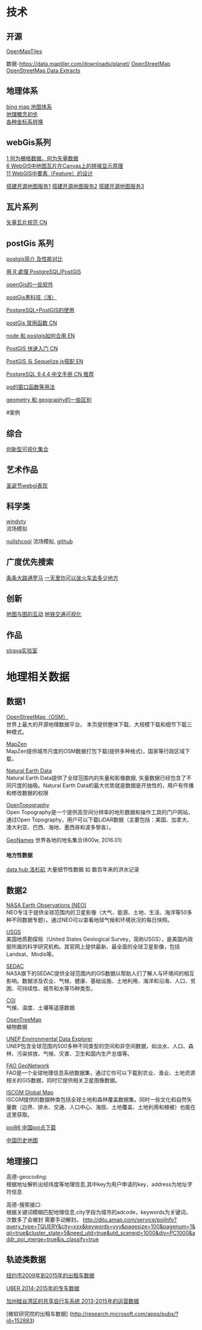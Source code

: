 # 技术

## 开源
[OpenMapTiles](https://github.com/openmaptiles)

数据-https://data.maptiler.com/downloads/planet/
[OpenStreetMap](https://www.openstreetmap.org/)
[OpenStreetMap Data Extracts](https://download.geofabrik.de/)
## 地理体系
[bing map 地图体系](https://msdn.microsoft.com/en-us/library/bb259689.aspx)<br>
[地理概念初步](http://www.cnblogs.com/beniao/archive/2010/04/18/1714544.html)<br>
[各种坐标系转换](http://www.thinkgis.cn/topic/560370f200b823b7114ea635)<br>

## webGis系列 
[1 何为栅格数据，何为矢量数据](http://www.thinkgis.cn/topic/541a981ada8db186fd209c01)<br>
[6 WebGIS中地图瓦片在Canvas上的拼接显示原理](http://www.thinkgis.cn/topic/541a90d2da8db186fd1de575)<br>
[11 WebGIS中要素（Feature）的设计](http://www.thinkgis.cn/topic/541a9cdeda8db186fd226303)<br>

[搭建开源地图服务1](http://wangwei.info/osmgis-planet-data-import/)
[搭建开源地图服务2](http://wangwei.info/how-install-tilemill-in-osmgis/)
[搭建开源地图服务3](http://wangwei.info/osmgis-openlayers-test/)


## 瓦片系列
[矢量瓦片规范 CN](https://github.com/jingsam/vector-tile-spec/blob/master/2.1/README_zh.md)
## postGis 系列
[postgis简介 及性能对比](http://mysql.taobao.org/monthly/2015/07/04/) <br>

[用 R 處理 PostgreSQL/PostGIS ](http://mutolisp.logdown.com/posts/206944-treatment-with-r-postgresql-postgis-data)<br>

[openGis的一些软件](https://groups.google.com/forum/?hl=es-419#!topic/gisforums/LhEeCYAnLoo)

[postGis黑科技（浅）](https://yq.aliyun.com/articles/2727)

[PostgreSQL+PostGIS的使用](http://blog.chenapp.com/archives/332)

[postGis 常用函数 CN](http://xml.iteye.com/blog/1525730)

[node 和 postgis如何合用 EN](http://blog.geomusings.com/2014/02/18/a-little-deeper-with-node-and-postgis/)

[PostGIS 快速入门 CN](http://live.osgeo.org/zh/quickstart/postgis_quickstart.html)

[PostGIS 与 Sequelize.js搭配 EN](https://manuel-rauber.com/2016/01/08/using-geo-based-data-with-sequelizejs-utilizing-postgresql-and-ms-sql-server-in-node-js/)

[PostgreSQL 9.4.4 中文手册 CN 推荐](http://www.postgres.cn/docs/9.4/index.html)

[pg的窗口函数等用法](http://blog.csdn.net/ai6740165/article/details/38038259)

[geometry 和 geography的一些区别](https://github.com/Universefei/memo/blob/master/gis/PostGIS-04.md)





#案例

## 综合
[创新型可视化集合](http://conceptviz.github.io/#/e30=)

## 艺术作品
[圣诞节webgl表现](http://christmasexperiments.com/)<br>


## 科学类
[windyty](https://www.windyty.com/)<br>
流场模拟

[nullshcool](http://earth.nullschool.net/)
流场模拟, [github](https://github.com/cambecc/earth)

## 广度优先搜索
[条条大路通罗马](http://roadstorome.moovellab.com/explore)
[一天里你可以坐火车去多少地方](https://www.washingtonpost.com/news/worldviews/wp/2015/06/05/map-the-remarkable-distances-you-can-travel-on-a-european-train-in-less-than-a-day/)<br>

## 创新
[地图与图的互动](http://globe.cid.harvard.edu/?mode=productsphere&id=CU)
[地铁交通可视化](http://mbtaviz.github.io/)<br>


## 作品

[strava实验室](http://labs.strava.com/projects/)







# 地理相关数据

## 数据1

[OpenStreetMap（OSM）](http://wiki.openstreetmap.org/wiki/Downloading_data)<br>
世界上最大的开源地理数据平台， 本页提供整体下载、大规模下载和细节下载三种模式。

[MapZen](https://mapzen.com/data/)<br>
MapZen提供城市尺度的OSM数据打包下载(提供多种格式)，国家等行政区域下载，

[Natural Earth Data](http://www.naturalearthdata.com/downloads/)<br>
Natural Earth Data提供了全球范围内的矢量和影像数据, 矢量数据已经包含了不同尺度的抽吸。Natural Earth Data的最大优势就是数据是开放性的，用户有传播和修改数据的权限

[OpenTopography](http://www.opentopography.org/)<br>
Open Topography是一个提供高空间分辨率的地形数据和操作工具的门户网站。通过Open Topography，用户可以下载LiDAR数据（主要包括：美国、加拿大、澳大利亚、巴西、海地、墨西哥和波多黎各）。

[GeoNames](http://www.geonames.org/)
世界各地的地名集合(800w, 2016.01)

#### 地方性数据

[data hub 洛杉矶](http://geohub.lacity.org/)
大量细节性数据 如 数百年来的洪水记录

## 数据2

[NASA Earth Observations (NEO)](http://neo.sci.gsfc.nasa.gov)<br>
NEO专注于提供全球范围内的卫星影像（大气、能源、土地、生活、海洋等50多种不同数据专题）。通过NEO可以查看地球气候和环境状况的每日快照。

[USGS](http://earthexplorer.usgs.gov/)<br>
美国地质勘探局（United States Geological Survey，简称USGS），是美国内政部所属的科学研究机构。其官网上提供最新、最全面的全球卫星影像，包括Landsat、Modis等。

[SEDAC](http://sedac.ciesin.columbia.edu/data/sets/browse)<br>
NASA旗下的SEDAC提供全球范围内的GIS数据以帮助人们了解人与环境间的相互影响。数据涉及农业、气候、健康、基础设施、土地利用、海洋和沿海、人口、贫困、可持续性、城市和水等15种类型。

[CGI](http://www.cgiar-csi.org/data)<br>
气候、温度、土壤等遥感数据

[OpenTreeMap](https://www.opentreemap.org)<br>
植物数据

[UNEP Environmental Data Explorer](http://geodata.grid.unep.ch)<br>
UNEP包含全球范围内500多种不同类型的空间和非空间数据，如淡水、人口、森林、污染排放、气候、灾害、卫生和国内生产总值等。

[FAO GeoNetwork](http://www.fao.org/geonetwork/srv/en/main.home)<br>
FAO是一个全球地理信息系统数据集，通过它你可以下载到农业、渔业、土地资源相关的GIS数据，同时它提供相关卫星图像数据。

[ISCGM Global Map](http://www.iscgm.org/gm/index.html)<br>
ISCGM提供的数据种类包括全球土地和森林覆盖数据集。同时一些文化和自然矢量数（边界、排水、交通、人口中心、海拔、土地覆盖、土地利用和植被）也能在这里获取。

[poi86 中国poi点下载](http://www.poi86.com/)<br>

[中国历史地图](http://www.fas.harvard.edu/~chgis/data/chgis/downloads/v4/)<br>

## 地理接口

高德-geocoding:<br>
根据地址解析出经纬度等地理信息,其中key为用户申请的key，address为地址字符信息

高德-搜索接口: <br>
根据关键词模糊匹配地理信息,city字段为城市的adcode，keywords为关键词，次数多了会被封 需要手动解封。
http://ditu.amap.com/service/poiInfo?query_type=TQUERY&city=xxx&keywords=yyy&pagesize=100&pagenum=1&qii=true&cluster_state=5&need_utd=true&utd_sceneid=1000&div=PC1000&addr_poi_merge=true&is_classify=true

## 轨迹类数据

[纽约市2009年到2015年的出租车数据](http://www.nyc.gov/html/tlc/html/about/trip_record_data.shtml)

[UBER 2014-2015年的专车数据](https://github.com/fivethirtyeight/uber-tlc-foil-response)

[加州硅谷湾区的共享自行车系统 2013-2015年的运营数据](http://www.bayareabikeshare.com/open-data)

[微软研究院的出租车数据] (http://research.microsoft.com/apps/pubs/?id=152883)



